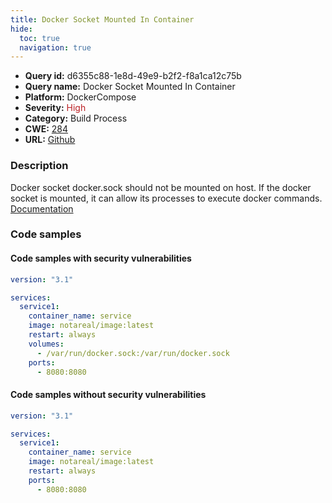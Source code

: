 ```yaml
---
title: Docker Socket Mounted In Container
hide:
  toc: true
  navigation: true
---
```


<style>
  .highlight .hll {
    background-color: #ff171742;
  }
  .md-content {
    max-width: 1100px;
    margin: 0 auto;
  }
</style>

-   **Query id:** d6355c88-1e8d-49e9-b2f2-f8a1ca12c75b
-   **Query name:** Docker Socket Mounted In Container
-   **Platform:** DockerCompose
-   **Severity:** <span style="color:#bb2124">High</span>
-   **Category:** Build Process
-   **CWE:** <a href="https://cwe.mitre.org/data/definitions/284.html" onclick="newWindowOpenerSafe(event, 'https://cwe.mitre.org/data/definitions/284.html')">284</a>
-   **URL:** [Github](https://github.com/Checkmarx/kics/tree/master/assets/queries/dockerCompose/docker_socket_mounted_in_container)

### Description
Docker socket docker.sock should not be mounted on host. If the docker socket is mounted, it can allow its processes to execute docker commands.<br>
[Documentation](https://docs.docker.com/compose/compose-file/#volumes)

### Code samples
#### Code samples with security vulnerabilities
```yaml title="Positive test num. 1 - yaml file" hl_lines="9"
version: "3.1"

services:
  service1:
    container_name: service
    image: notareal/image:latest
    restart: always
    volumes:
      - /var/run/docker.sock:/var/run/docker.sock
    ports:
      - 8080:8080

```


#### Code samples without security vulnerabilities
```yaml title="Negative test num. 1 - yaml file"
version: "3.1"

services:
  service1:
    container_name: service
    image: notareal/image:latest
    restart: always
    ports:
      - 8080:8080

```

